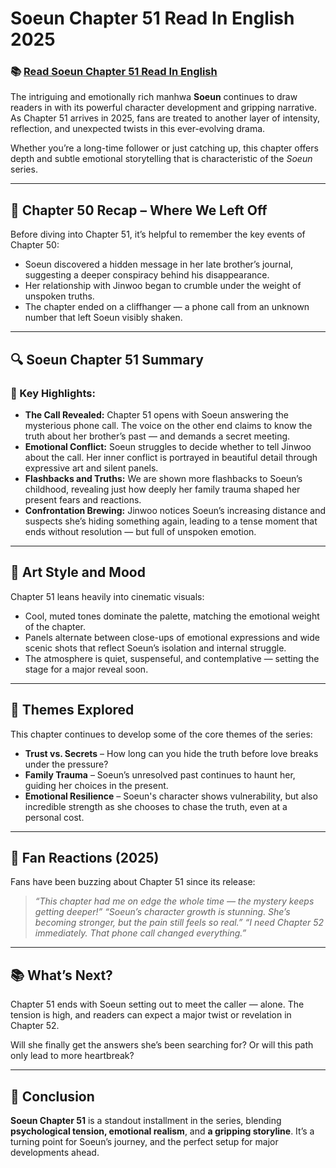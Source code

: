 # Soeun Chapter 51 Read In English 2025
<h3>📚 <a href="https://video2leaks.com/" rel="nofollow">Read Soeun Chapter 51 Read In English</a></h3>

The intriguing and emotionally rich manhwa **Soeun** continues to draw readers in with its powerful character development and gripping narrative. As Chapter 51 arrives in 2025, fans are treated to another layer of intensity, reflection, and unexpected twists in this ever-evolving drama.

Whether you’re a long-time follower or just catching up, this chapter offers depth and subtle emotional storytelling that is characteristic of the *Soeun* series.

---

## 🧵 **Chapter 50 Recap – Where We Left Off**

Before diving into Chapter 51, it’s helpful to remember the key events of Chapter 50:

* Soeun discovered a hidden message in her late brother’s journal, suggesting a deeper conspiracy behind his disappearance.
* Her relationship with Jinwoo began to crumble under the weight of unspoken truths.
* The chapter ended on a cliffhanger — a phone call from an unknown number that left Soeun visibly shaken.

---

## 🔍 **Soeun Chapter 51 Summary**

### 📌 Key Highlights:

* **The Call Revealed:** Chapter 51 opens with Soeun answering the mysterious phone call. The voice on the other end claims to know the truth about her brother’s past — and demands a secret meeting.
* **Emotional Conflict:** Soeun struggles to decide whether to tell Jinwoo about the call. Her inner conflict is portrayed in beautiful detail through expressive art and silent panels.
* **Flashbacks and Truths:** We are shown more flashbacks to Soeun’s childhood, revealing just how deeply her family trauma shaped her present fears and reactions.
* **Confrontation Brewing:** Jinwoo notices Soeun’s increasing distance and suspects she’s hiding something again, leading to a tense moment that ends without resolution — but full of unspoken emotion.

---

## 🎨 **Art Style and Mood**

Chapter 51 leans heavily into cinematic visuals:

* Cool, muted tones dominate the palette, matching the emotional weight of the chapter.
* Panels alternate between close-ups of emotional expressions and wide scenic shots that reflect Soeun’s isolation and internal struggle.
* The atmosphere is quiet, suspenseful, and contemplative — setting the stage for a major reveal soon.

---

## 💭 **Themes Explored**

This chapter continues to develop some of the core themes of the series:

* **Trust vs. Secrets** – How long can you hide the truth before love breaks under the pressure?
* **Family Trauma** – Soeun’s unresolved past continues to haunt her, guiding her choices in the present.
* **Emotional Resilience** – Soeun's character shows vulnerability, but also incredible strength as she chooses to chase the truth, even at a personal cost.

---

## 👥 **Fan Reactions (2025)**

Fans have been buzzing about Chapter 51 since its release:

> *“This chapter had me on edge the whole time — the mystery keeps getting deeper!”*
> *“Soeun’s character growth is stunning. She’s becoming stronger, but the pain still feels so real.”*
> *“I need Chapter 52 immediately. That phone call changed everything.”*

---

## 📚 **What’s Next?**

Chapter 51 ends with Soeun setting out to meet the caller — alone. The tension is high, and readers can expect a major twist or revelation in Chapter 52.

Will she finally get the answers she’s been searching for? Or will this path only lead to more heartbreak?

---

## 📝 **Conclusion**

**Soeun Chapter 51** is a standout installment in the series, blending **psychological tension, emotional realism**, and **a gripping storyline**. It’s a turning point for Soeun’s journey, and the perfect setup for major developments ahead.
